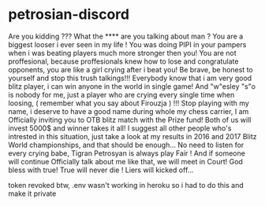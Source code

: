 # petrosian-discord
Are you kidding ??? What the **** are you talking about man ? You are a biggest looser i ever seen in my life ! You was doing PIPI in your pampers when i was beating players much more stronger then you! You are not proffesional, because proffesionals knew how to lose and congratulate opponents, you are like a girl crying after i beat you! Be brave, be honest to yourself and stop this trush talkings!!! Everybody know that i am very good blitz player, i can win anyone in the world in single game! And "w"esley "s"o is nobody for me, just a player who are crying every single time when loosing, ( remember what you say about Firouzja ) !!! Stop playing with my name, i deserve to have a good name during whole my chess carrier, I am Officially inviting you to OTB blitz match with the Prize fund! Both of us will invest 5000$ and winner takes it all! I suggest all other people who's intrested in this situation, just take a look at my results in 2016 and 2017 Blitz World championships, and that should be enough... No need to listen for every crying babe, Tigran Petrosyan is always play Fair ! And if someone will continue Officially talk about me like that, we will meet in Court! God bless with true! True will never die ! Liers will kicked off...

token revoked btw, .env wasn't working in heroku so i had to do this and make it private
